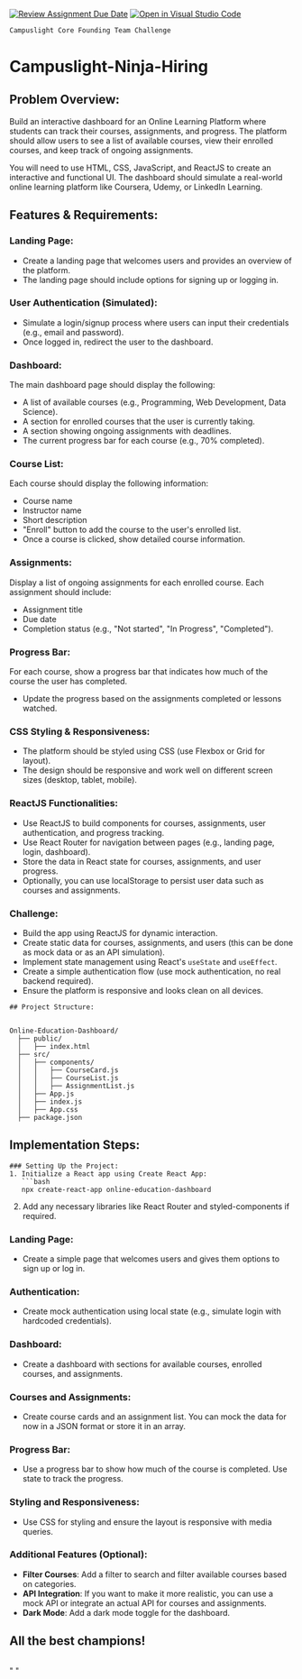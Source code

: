 [![Review Assignment Due Date](https://classroom.github.com/assets/deadline-readme-button-22041afd0340ce965d47ae6ef1cefeee28c7c493a6346c4f15d667ab976d596c.svg)](https://classroom.github.com/a/IBhYYyQk)
[![Open in Visual Studio Code](https://classroom.github.com/assets/open-in-vscode-2e0aaae1b6195c2367325f4f02e2d04e9abb55f0b24a779b69b11b9e10269abc.svg)](https://classroom.github.com/online_ide?assignment_repo_id=18973268&assignment_repo_type=AssignmentRepo)
```markdown
Campuslight Core Founding Team Challenge
```

# Campuslight-Ninja-Hiring

## Problem Overview:

Build an interactive dashboard for an Online Learning Platform where students can track their courses, assignments, and progress. The platform should allow users to see a list of available courses, view their enrolled courses, and keep track of ongoing assignments.

You will need to use HTML, CSS, JavaScript, and ReactJS to create an interactive and functional UI. The dashboard should simulate a real-world online learning platform like Coursera, Udemy, or LinkedIn Learning.

## Features & Requirements:

### Landing Page:

- Create a landing page that welcomes users and provides an overview of the platform.
- The landing page should include options for signing up or logging in.

### User Authentication (Simulated):

- Simulate a login/signup process where users can input their credentials (e.g., email and password).
- Once logged in, redirect the user to the dashboard.

### Dashboard:

The main dashboard page should display the following:

- A list of available courses (e.g., Programming, Web Development, Data Science).
- A section for enrolled courses that the user is currently taking.
- A section showing ongoing assignments with deadlines.
- The current progress bar for each course (e.g., 70% completed).

### Course List:

Each course should display the following information:

- Course name
- Instructor name
- Short description
- "Enroll" button to add the course to the user's enrolled list.
- Once a course is clicked, show detailed course information.

### Assignments:

Display a list of ongoing assignments for each enrolled course.
Each assignment should include:

- Assignment title
- Due date
- Completion status (e.g., "Not started", "In Progress", "Completed").

### Progress Bar:

For each course, show a progress bar that indicates how much of the course the user has completed.

- Update the progress based on the assignments completed or lessons watched.

### CSS Styling & Responsiveness:

- The platform should be styled using CSS (use Flexbox or Grid for layout).
- The design should be responsive and work well on different screen sizes (desktop, tablet, mobile).

### ReactJS Functionalities:

- Use ReactJS to build components for courses, assignments, user authentication, and progress tracking.
- Use React Router for navigation between pages (e.g., landing page, login, dashboard).
- Store the data in React state for courses, assignments, and user progress.
- Optionally, you can use localStorage to persist user data such as courses and assignments.

### Challenge:

- Build the app using ReactJS for dynamic interaction.
- Create static data for courses, assignments, and users (this can be done as mock data or as an API simulation).
- Implement state management using React's `useState` and `useEffect`.
- Create a simple authentication flow (use mock authentication, no real backend required).
- Ensure the platform is responsive and looks clean on all devices.

```
## Project Structure:


Online-Education-Dashboard/
  ├── public/
  │   ├── index.html
  ├── src/
  │   ├── components/
  │   │   ├── CourseCard.js
  │   │   ├── CourseList.js
  │   │   ├── AssignmentList.js
  │   ├── App.js
  │   ├── index.js
  │   ├── App.css
  ├── package.json

```

## Implementation Steps:

````
### Setting Up the Project:
1. Initialize a React app using Create React App:
   ```bash
   npx create-react-app online-education-dashboard
````

2. Add any necessary libraries like React Router and styled-components if required.

### Landing Page:

- Create a simple page that welcomes users and gives them options to sign up or log in.

### Authentication:

- Create mock authentication using local state (e.g., simulate login with hardcoded credentials).

### Dashboard:

- Create a dashboard with sections for available courses, enrolled courses, and assignments.

### Courses and Assignments:

- Create course cards and an assignment list. You can mock the data for now in a JSON format or store it in an array.

### Progress Bar:

- Use a progress bar to show how much of the course is completed. Use state to track the progress.

### Styling and Responsiveness:

- Use CSS for styling and ensure the layout is responsive with media queries.

### Additional Features (Optional):

- **Filter Courses**: Add a filter to search and filter available courses based on categories.
- **API Integration**: If you want to make it more realistic, you can use a mock API or integrate an actual API for courses and assignments.
- **Dark Mode**: Add a dark mode toggle for the dashboard.

## All the best champions!

```

```
" " 
